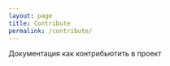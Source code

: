 ```yaml
---
layout: page
title: Contribute
permalink: /contribute/
---
```


Документация как контрибьютить в проект